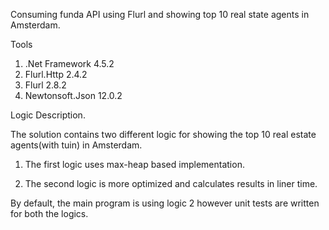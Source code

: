Consuming funda API using Flurl and showing top 10 real state agents in Amsterdam.


Tools

1. .Net Framework 4.5.2
2. Flurl.Http 2.4.2
3. Flurl 2.8.2
4. Newtonsoft.Json 12.0.2


Logic Description.

The solution contains two different logic for showing the top 10 real estate agents(with tuin) in Amsterdam.

1. The first logic uses max-heap based implementation.

2. The second logic is more optimized and calculates results in liner time.

By default, the main program is using logic 2 however unit tests are written for both the logics.
